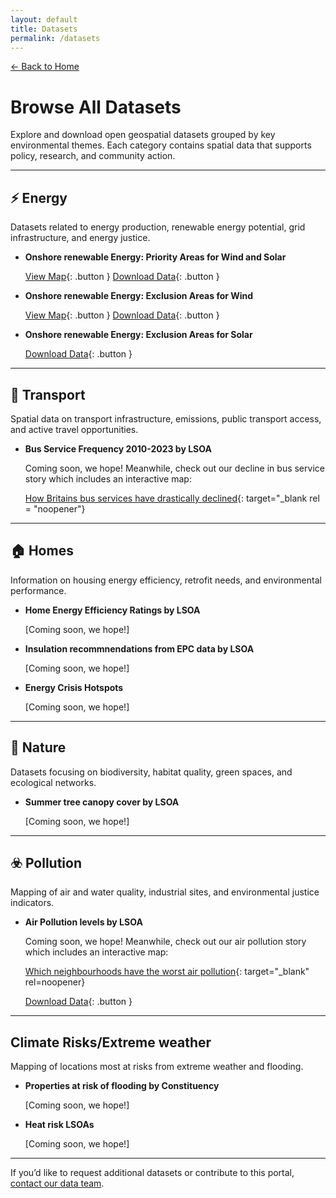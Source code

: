 ```yaml
---
layout: default
title: Datasets
permalink: /datasets
---
```


[← Back to Home](/)

# Browse All Datasets

Explore and download open geospatial datasets grouped by key environmental themes. Each category contains spatial data that supports policy, research, and community action.

---

## ⚡ Energy

Datasets related to energy production, renewable energy potential, grid infrastructure, and energy justice.

- **Onshore renewable Energy: Priority Areas for Wind and Solar**
  
  [View Map](/maps/renewables_map.html){: .button }  [Download Data]([#](/datasets/friends-of-earth-onshore-renewables.gpkg)){: .button }

- **Onshore renewable Energy: Exclusion Areas for Wind**
  
  [View Map](/maps/wind_exclusions_map.html){: .button }  [Download Data](/datasets/onshore-renewables-exclusions-wind-simplified-small.gpkg){: .button }

- **Onshore renewable Energy: Exclusion Areas for Solar**
  
  [Download Data](/datasets/onshore-renewables-exclusions-solar-simplified-small.gpkg){: .button }

---

## 🚆 Transport

Spatial data on transport infrastructure, emissions, public transport access, and active travel opportunities.

- **Bus Service Frequency 2010-2023 by LSOA**

  Coming soon, we hope! Meanwhile, check out our decline in bus service story which includes an interactive map:

  [How Britains bus services have drastically declined](https://policy.friendsoftheearth.uk/insight/how-britains-bus-services-have-drastically-declined){: target="_blank rel = "noopener"}

  <!-- [View Dataset](#){: .button }  [Download Data](#){: .button } -->

---

## 🏠 Homes

Information on housing energy efficiency, retrofit needs, and environmental performance.

- **Home Energy Efficiency Ratings by LSOA**
  
   [Coming soon, we hope!]
   <!-- [View Dataset](#){: .button }  [Download Data](#){: .button } -->

- **Insulation recommnendations from EPC data by LSOA**
    
   [Coming soon, we hope!]
  <!-- [View Dataset](#){: .button }  [Download Data](#){: .button } -->


- **Energy Crisis Hotspots**
  
  [Coming soon, we hope!]
  <!-- [View Dataset](#){: .button }  [Download Data](#){: .button } -->

---

## 🌱 Nature

Datasets focusing on biodiversity, habitat quality, green spaces, and ecological networks.

- **Summer tree canopy cover by LSOA**
  
   [Coming soon, we hope!]
  <!-- [View Dataset](#){: .button }  [Download Data](#){: .button } -->
---

## ☣️ Pollution

Mapping of air and water quality, industrial sites, and environmental justice indicators.

- **Air Pollution levels by LSOA**
 
  Coming soon, we hope! Meanwhile, check out our air pollution story which includes an interactive map:

  [Which neighbourhoods have the worst air pollution](https://policy.friendsoftheearth.uk/insight/which-neighbourhoods-have-worst-air-pollution){: target="_blank" rel=noopener}
  
  <!-- [View Dataset](#){: .button } -->
  
  [Download Data](/datasets/air-pollution/air-pollution-lsoa11-2021-23.csv){: .button }

---

## Climate Risks/Extreme weather

Mapping of locations most at risks from extreme weather and flooding.

- **Properties at risk of flooding by Constituency**
  
  [Coming soon, we hope!]
  <!-- [View Dataset](#){: .button }  [Download Data](#){: .button } -->

- **Heat risk LSOAs**
  
  [Coming soon, we hope!]
  <!-- [View Dataset](#){: .button }  [Download Data](#){: .button } -->


---

If you’d like to request additional datasets or contribute to this portal, [contact our data team](mailto:data@foe.co.uk).

